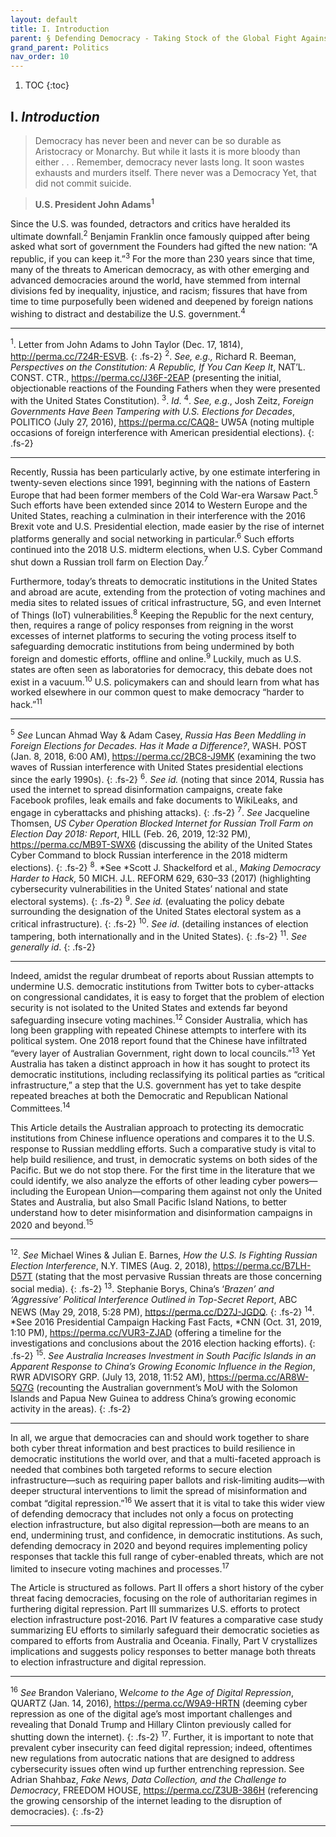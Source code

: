 ```yaml
---
layout: default
title: I. Introduction   
parent: § Defending Democracy - Taking Stock of the Global Fight Against Digital Repression, Disinformation, and Election Insecurity 
grand_parent: Politics
nav_order: 10 
---
```

<style>
.dont-break-out {
  /* These are technically the same, but use both */
  overflow-wrap: break-word;
  word-wrap: break-word;

  -ms-word-break: break-all;
  /* This is the dangerous one in WebKit, as it breaks things wherever */
  word-break: break-all;
  /* Instead use this non-standard one: */
  word-break: break-word;
}
</style>

<div class="dont-break-out" markdown="1">

1. TOC
{:toc}

## I. *Introduction*
> Democracy has never been and never can be so durable as Aristocracy or Monarchy. But while it lasts it is more bloody than either . . . Remember, democracy never lasts long. It soon wastes exhausts and murders itself. There never was a Democracy Yet, that did not commit suicide.

> **U.S. President John Adams<sup>1</sup>**

Since the U.S. was founded, detractors and critics have heralded its ultimate downfall.<sup>2</sup> Benjamin Franklin once famously quipped after being asked what sort of government the Founders had gifted the new nation: “A republic, if you can keep it.”<sup>3</sup> For the more than 230 years since that time, many of the threats to American democracy, as with other emerging and advanced democracies around the world, have stemmed from internal divisions fed by inequality, injustice, and racism; fissures that have from time to time purposefully been widened and deepened by foreign nations wishing to distract and destabilize the U.S. government.<sup>4</sup>

***
<sup>1</sup>. Letter from John Adams to John Taylor (Dec. 17, 1814),
http://perma.cc/724R-ESVB.
{: .fs-2}
<sup>2</sup>. *See, e.g.,* Richard R. Beeman, *Perspectives on the Constitution: A Republic, If You Can Keep It*, NAT’L. CONST. CTR., https://perma.cc/J36F-2EAP (presenting the initial, objectionable reactions of the Founding Fathers when they were presented with the United States Constitution).
<sup>3</sup>. *Id*.
<sup>4</sup>. *See, e.g*., Josh Zeitz, *Foreign Governments Have Been Tampering with U.S. Elections for Decades*, POLITICO (July 27, 2016), https://perma.cc/CAQ8- UW5A (noting multiple occasions of foreign interference with American presidential elections).
{: .fs-2}
***

Recently, Russia has been particularly active, by one estimate interfering in twenty-seven elections since 1991, beginning with the nations of Eastern Europe that had been former members of the Cold War-era Warsaw Pact.<sup>5</sup> Such efforts have been extended since 2014 to Western Europe and the United States, reaching a culmination in their interference with the 2016 Brexit vote and U.S. Presidential election, made easier by the rise of internet platforms generally and social networking in particular.<sup>6</sup> Such efforts continued into the 2018 U.S. midterm elections, when U.S. Cyber Command shut down a Russian troll farm on Election Day.<sup>7</sup>

Furthermore, today’s threats to democratic institutions in the United States and abroad are acute, extending from the protection of voting machines and media sites to related issues of critical infrastructure, 5G, and even Internet of Things (IoT) vulnerabilities.<sup>8</sup> Keeping the Republic for the next century, then, requires a range of policy responses from reigning in the worst excesses of internet platforms to securing the voting process itself to safeguarding democratic institutions from being undermined by both foreign and domestic efforts, offline and online.<sup>9</sup> Luckily, much as U.S. states are often seen as laboratories for democracy, this debate does not exist in a vacuum.<sup>10</sup> U.S. policymakers can and should learn from what has worked elsewhere in our common quest to make democracy “harder to hack.”<sup>11</sup>

***
<sup>5</sup> *See* Luncan Ahmad Way & Adam Casey, *Russia Has Been Meddling in Foreign Elections for Decades. Has it Made a Difference?*, WASH. POST (Jan. 8, 2018, 6:00 AM), https://perma.cc/2BC8-J9MK (examining the two waves of Russian interference with United States presidential elections since the early 1990s).
{: .fs-2}
<sup>6</sup>. *See id.* (noting that since 2014, Russia has used the internet to spread disinformation campaigns, create fake Facebook profiles, leak emails and fake documents to WikiLeaks, and engage in cyberattacks and phishing attacks).
{: .fs-2}
<sup>7</sup>. *See* Jacqueline Thomsen, *US Cyber Operation Blocked Internet for Russian Troll Farm on Election Day 2018: Report*, HILL (Feb. 26, 2019, 12:32 PM), https://perma.cc/MB9T-SWX6 (discussing the ability of the United States Cyber Command to block Russian interference in the 2018 midterm elections).
{: .fs-2}
<sup>8</sup>. *See *Scott J. Shackelford et al., *Making Democracy Harder to Hack,* 50 MICH. J.L. REFORM 629, 630–33 (2017) (highlighting cybersecurity vulnerabilities in the United States’ national and state electoral systems).
{: .fs-2}
<sup>9</sup>. *See id.* (evaluating the policy debate surrounding the designation of the United States electoral system as a critical infrastructure).
{: .fs-2}
<sup>10</sup>. *See id*. (detailing instances of election tampering, both internationally and in the United States).
{: .fs-2}
<sup>11</sup>. *See generally id*.
{: .fs-2}
***

Indeed, amidst the regular drumbeat of reports about Russian attempts to undermine U.S. democratic institutions from Twitter bots to cyber-attacks on congressional candidates, it is easy to forget that the problem of election security is not isolated to the United States and extends far beyond safeguarding insecure voting machines.<sup>12</sup> Consider Australia, which has long been grappling with repeated Chinese attempts to interfere with its political system. One 2018 report found that the Chinese have infiltrated “every layer of Australian Government, right down to local councils.”<sup>13</sup> Yet Australia has taken a distinct approach in how it has sought to protect its democratic institutions, including reclassifying its political parties as “critical infrastructure,” a step that the U.S. government has yet to take despite repeated breaches at both the Democratic and Republican National Committees.<sup>14</sup>

This Article details the Australian approach to protecting its democratic institutions from Chinese influence operations and compares it to the U.S. response to Russian meddling efforts. Such a comparative study is vital to help build resilience, and trust, in democratic systems on both sides of the Pacific. But we do not stop there. For the first time in the literature that we could identify, we also analyze the efforts of other leading cyber powers—including the European Union—comparing them against not only the United States and Australia, but also Small Pacific Island Nations, to better understand how to deter misinformation and disinformation campaigns in 2020 and beyond.<sup>15</sup>

***
<sup>12</sup>. *See* Michael Wines & Julian E. Barnes, *How the U.S. Is Fighting Russian Election Interference*, N.Y. TIMES (Aug. 2, 2018), https://perma.cc/B7LH-D57T (stating that the most pervasive Russian threats are those concerning social media).
{: .fs-2}
<sup>13</sup>. Stephanie Borys, China’s ‘*Brazen’ and ‘Aggressive’ Political Interference Outlined in Top-Secret Report*, ABC NEWS (May 29, 2018, 5:28 PM), https://perma.cc/D27J-JGDQ.
{: .fs-2}
<sup>14</sup>. *See 2016 Presidential Campaign Hacking Fast Facts, *CNN (Oct. 31, 2019, 1:10 PM), https://perma.cc/VUR3-ZJAD (offering a timeline for the investigations and conclusions about the 2016 election hacking efforts).
{: .fs-2}
<sup>15</sup>. *See Australia Increases Investment in South Pacific Islands in an Apparent Response to China’s Growing Economic Influence in the Region*, RWR ADVISORY GRP. (July 13, 2018, 11:52 AM), https://perma.cc/AR8W-5Q7G (recounting the Australian government’s MoU with the Solomon Islands and Papua New Guinea to address China’s growing economic activity in the areas).
{: .fs-2}
***

In all, we argue that democracies can and should work together to share both cyber threat information and best practices to build resilience in democratic institutions the world over, and that a multi-faceted approach is needed that combines both targeted reforms to secure election infrastructure—such as requiring paper ballots and risk-limiting audits—with deeper structural interventions to limit the spread of misinformation and combat “digital repression.”<sup>16</sup> We assert that it is vital to take this wider view of defending democracy that includes not only a focus on protecting election infrastructure, but also digital repression—both are means to an end, undermining trust, and confidence, in democratic institutions. As such, defending democracy in 2020 and beyond requires implementing policy responses that tackle this full range of cyber-enabled threats, which are not limited to insecure voting machines and processes.<sup>17</sup>

The Article is structured as follows. Part II offers a short history of the cyber threat facing democracies, focusing on the role of authoritarian regimes in furthering digital repression. Part III summarizes U.S. efforts to protect election infrastructure post-2016. Part IV features a comparative case study summarizing EU efforts to similarly safeguard their democratic societies as compared to efforts from Australia and Oceania. Finally, Part V crystallizes implications and suggests policy responses to better manage both threats to election infrastructure and digital repression.

***
<sup>16</sup> *See* Brandon Valeriano, W*elcome to the Age of Digital Repression*, QUARTZ (Jan. 14, 2016), https://perma.cc/W9A9-HRTN (deeming cyber repression as one of the digital age’s most important challenges and revealing that Donald Trump and Hillary Clinton previously called for shutting down the internet).
{: .fs-2}
<sup>17</sup>. Further, it is important to note that prevalent cyber insecurity can feed digital repression; indeed, oftentimes new regulations from autocratic nations that are designed to address cybersecurity issues often wind up further entrenching repression. See Adrian Shahbaz, *Fake News, Data Collection, and the Challenge to Democracy*, FREEDOM HOUSE, https://perma.cc/Z3UB-386H (referencing the growing censorship of the internet leading to the disruption of democracies).
{: .fs-2}
***

</div>
